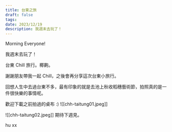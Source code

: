 ```yaml
---
title: 台東之旅
draft: false
tags: 
date: 2023/12/19
description: 我週末去玩了！
---
```

Morning Everyone!

我週末去玩了！

台東 Chill 旅行。椰齁。

謝謝朋友帶我一起 Chill，之後會再分享這次台東小旅行。

回想人生中去過台東不多，最有印象的就是去池上秋收稻穗藝術節，拍照真的是一件很快樂的事情呢。

歡迎下載之前拍過的桌布 :)
![[chh-taitung01.jpeg]]

![[chh-taitung02.jpeg]]
期待下週見。

hu xx